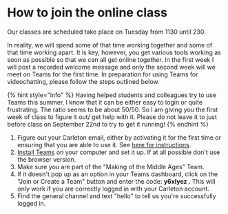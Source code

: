 # How to join the online class

Our classes are scheduled take place on Tuesday from 1130 until 230.  

In reality, we will spend some of that time working together and some of that time working apart. It is key, however, you get various tools working as soon as possible so that we can all get online together. In the first week I will post a recorded welcome message and only the second week will we meet on Teams for the first time. In preparation for using Teams for videochatting, please follow the steps outlined below. 

{% hint style="info" %}
Having helped students and colleagues try to use Teams this summer, I know that it can be either easy to login or quite frustrating. The ratio seems to be about 50/50. So I am giving you the first week of class to figure it out/ get help with it. Please do not leave it to just before class on September 22nd to try to get it running!
{% endhint %}

1. Figure out your Carleton email, either by activating it for the first time or ensuring that you are able to use it. See [here for instructions](https://carleton.ca/its/all-services/email/carleton-student-email/). 
2. [Install Teams](course-info/digital-tools/teams.md) on your computer and set it up. If at all possible don't use the browser version.
3. Make sure you are part of the "Making of the Middle Ages" Team. 
4. If it doesn't pop up as an option in your Teams dashboard, click on the "Join or Create a Team" button and enter the code: **y6xlyez .** This will only work if you are correctly logged in with your Carleton account. 
5. Find the general channel and text "hello" to tell us you're successfully logged in. 



